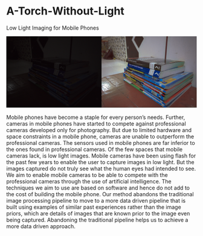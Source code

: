 # A-Torch-Without-Light
Low Light Imaging for Mobile Phones

![Output](https://github.com/gaikwadabhishek/A-Torch-Without-Light/blob/master/Sample%20Output/1.png)


Mobile phones have become a staple for every person’s needs. Further, cameras in mobile phones have started to compete against professional cameras developed only for photography. But due to limited hardware and space constraints in a mobile phone, cameras are unable to outperform the professional cameras. The sensors used in mobile phones are far inferior to the ones found in professional cameras. Of the few spaces that mobile cameras lack, is low light images. Mobile cameras have been using flash for the past few years to enable the user to capture images in low light. But the images captured do not truly see what the human eyes had intended to see. We aim to enable mobile cameras to be able to compete with the professional cameras through the use of artificial intelligence. The techniques we aim to use are based on software and hence do not add to the cost of building the mobile phone. Our method abandons the traditional image processing pipeline to move to a more data driven pipeline that is built using examples of similar past experiences rather than the image priors, which are details of images that are known prior to the image even being captured. Abandoning the traditional pipeline helps us to achieve a more data driven approach.
